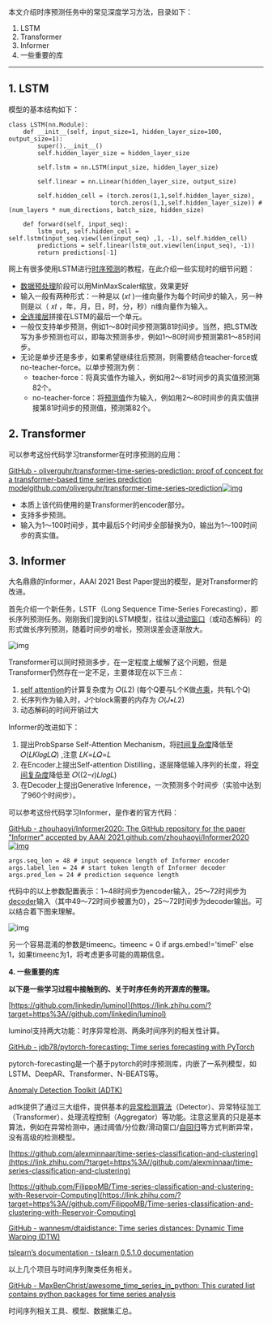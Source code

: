 本文介绍时序预测任务中的常见深度学习方法，目录如下：

1. LSTM
2. Transformer
3. Informer
4. 一些重要的库

------

## 1. LSTM

模型的基本结构如下：

```python3
class LSTM(nn.Module):
    def __init__(self, input_size=1, hidden_layer_size=100, output_size=1):
        super().__init__()
        self.hidden_layer_size = hidden_layer_size

        self.lstm = nn.LSTM(input_size, hidden_layer_size)

        self.linear = nn.Linear(hidden_layer_size, output_size)

        self.hidden_cell = (torch.zeros(1,1,self.hidden_layer_size),
                            torch.zeros(1,1,self.hidden_layer_size)) # (num_layers * num_directions, batch_size, hidden_size)

    def forward(self, input_seq):
        lstm_out, self.hidden_cell = self.lstm(input_seq.view(len(input_seq) ,1, -1), self.hidden_cell)
        predictions = self.linear(lstm_out.view(len(input_seq), -1))
        return predictions[-1]
```

网上有很多使用LSTM进行[时序预测](https://zhida.zhihu.com/search?q=时序预测&zhida_source=entity&is_preview=1)的教程，在此介绍一些实现时的细节问题：

- [数据预处理](https://zhida.zhihu.com/search?q=数据预处理&zhida_source=entity&is_preview=1)阶段可以用MinMaxScaler缩放，效果更好
- 输入一般有两种形式：一种是以 (𝑥𝑡 )一维向量作为每个时间步的输入，另一种则是以（ 𝑥𝑡 ，年，月，日，时，分，秒）n维向量作为输入。
- [全连接层](https://zhida.zhihu.com/search?q=全连接层&zhida_source=entity&is_preview=1)拼接在LSTM的最后一个单元。
- 一般仅支持单步预测，例如1～80时间步预测第81时间步。当然，把LSTM改写为多步预测也可以，即每次预测多步，例如1～80时间步预测第81～85时间步。
- 无论是单步还是多步，如果希望继续往后预测，则需要结合teacher-force或no-teacher-force。以单步预测为例：
  - teacher-force：将真实值作为输入，例如用2～81时间步的真实值预测第82个。
  - no-teacher-force：将[预测值](https://zhida.zhihu.com/search?q=预测值&zhida_source=entity&is_preview=1)作为输入，例如用2～80时间步的真实值拼接第81时间步的预测值，预测第82个。

## 2. Transformer

可以参考这份代码学习transformer在时序预测的应用：

[GitHub - oliverguhr/transformer-time-series-prediction: proof of concept for a transformer-based time series prediction modelgithub.com/oliverguhr/transformer-time-series-prediction![img](./assets/v2-9b03d17edb321e40ccef2f008c19f7c9_180x120.jpg)](https://link.zhihu.com/?target=https%3A//github.com/oliverguhr/transformer-time-series-prediction)

- 本质上该代码使用的是Transformer的encoder部分。
- 支持多步预测。
- 输入为1～100时间步，其中最后5个时间步全部替换为0，输出为1～100时间步的真实值。

## 3. Informer

大名鼎鼎的Informer，AAAI 2021 Best Paper提出的模型，是对Transformer的改进。

首先介绍一个新任务，LSTF（Long Sequence Time-Series Forecasting），即长序列预测任务。刚刚我们提到的LSTM模型，往往以[滑动窗口](https://zhida.zhihu.com/search?q=滑动窗口&zhida_source=entity&is_preview=1)（或动态解码）的形式做长序列预测，随着时间步的增长，预测误差会逐渐放大。

![img](./assets/v2-578f4bf9ff88d7595e7632f1cce8a5b0_720w.webp)

Transformer可以同时预测多步，在一定程度上缓解了这个问题，但是Transformer仍然存在一定不足，主要体现在以下三点：

1. [self attention](https://zhida.zhihu.com/search?q=self+attention&zhida_source=entity&is_preview=1)的计算复杂度为 𝑂(𝐿2) (每个Q要与L个K做[点乘](https://zhida.zhihu.com/search?q=点乘&zhida_source=entity&is_preview=1)，共有L个Q)
2. 长序列作为输入时，J个block需要的内存为 𝑂(𝐽∗𝐿2)
3. 动态解码的时间开销过大

Informer的改进如下：

1. 提出ProbSparse Self-Attention Mechanism，将[时间复杂度](https://zhida.zhihu.com/search?q=时间复杂度&zhida_source=entity&is_preview=1)降低至 𝑂(𝐿𝐾𝑙𝑜𝑔𝐿𝑄) ,注意 𝐿𝐾=𝐿𝑄=𝐿
2. 在Encoder上提出Self-attention Distilling，逐层降低输入序列的长度，将[空间复杂度](https://zhida.zhihu.com/search?q=空间复杂度&zhida_source=entity&is_preview=1)降低至 𝑂((2−𝜖)𝐿𝑙𝑜𝑔𝐿)
3. 在Decoder上提出Generative Inference，一次预测多个时间步（实验中达到了960个时间步）。

可以参考这份代码学习Informer，是作者的官方代码：

[GitHub - zhouhaoyi/Informer2020: The GitHub repository for the paper "Informer" accepted by AAAI 2021.github.com/zhouhaoyi/Informer2020![img](./assets/v2-427309baeabbe33ae3d140352c1f635c_180x120.jpg)](https://link.zhihu.com/?target=https%3A//github.com/zhouhaoyi/Informer2020)

```text
args.seq_len = 48 # input sequence length of Informer encoder
args.label_len = 24 # start token length of Informer decoder
args.pred_len = 24 # prediction sequence length
```

代码中的以上参数配置表示：1~48时间步为encoder输入，25～72时间步为[decoder](https://zhida.zhihu.com/search?q=decoder&zhida_source=entity&is_preview=1)输入（其中49～72时间步被置为0），25～72时间步为decoder输出。可以结合着下图来理解。

![img](./assets/v2-bd543cbc251132b21d34a8ba27dcc325_720w.webp)

另一个容易混淆的参数是timeenc。timeenc = 0 if args.embed!='timeF' else 1，如果timeenc为1，将考虑更多可能的周期信息。

**4. 一些重要的库**

**以下是一些学习过程中接触到的、关于时序任务的开源库的整理。**

[https://github.com/linkedin/luminol](https://link.zhihu.com/?target=https%3A//github.com/linkedin/luminol)

luminol支持两大功能：时序异常检测、两条时间序列的相关性计算。



[GitHub - jdb78/pytorch-forecasting: Time series forecasting with PyTorch](https://link.zhihu.com/?target=https%3A//github.com/jdb78/pytorch-forecasting)

pytorch-forecasting是一个基于pytorch的时序预测库，内嵌了一系列模型，如LSTM、DeepAR、Transformer、N-BEATS等。



[Anomaly Detection Toolkit (ADTK)](https://link.zhihu.com/?target=https%3A//arundo-adtk.readthedocs-hosted.com/en/stable/)

adtk提供了通过三大组件，提供基本的[异常检测算法](https://zhida.zhihu.com/search?q=异常检测算法&zhida_source=entity&is_preview=1)（Detector）、异常特征加工（Transformer）、处理流程控制（Aggregator）等功能。注意这里真的只是基本算法，例如在异常检测中，通过阈值/分位数/滑动窗口/[自回归](https://zhida.zhihu.com/search?q=自回归&zhida_source=entity&is_preview=1)等方式判断异常，没有高级的检测模型。



[https://github.com/alexminnaar/time-series-classification-and-clustering](https://link.zhihu.com/?target=https%3A//github.com/alexminnaar/time-series-classification-and-clustering)

[https://github.com/FilippoMB/Time-series-classification-and-clustering-with-Reservoir-Computing](https://link.zhihu.com/?target=https%3A//github.com/FilippoMB/Time-series-classification-and-clustering-with-Reservoir-Computing)

[GitHub - wannesm/dtaidistance: Time series distances: Dynamic Time Warping (DTW)](https://link.zhihu.com/?target=https%3A//github.com/wannesm/dtaidistance)

[tslearn’s documentation - tslearn 0.5.1.0 documentation](https://link.zhihu.com/?target=https%3A//tslearn.readthedocs.io/en/stable/)

以上几个项目与时间序列聚类任务相关。



[GitHub - MaxBenChrist/awesome_time_series_in_python: This curated list contains python packages for time series analysis](https://link.zhihu.com/?target=https%3A//github.com/MaxBenChrist/awesome_time_series_in_python)

时间序列相关工具、模型、数据集汇总。